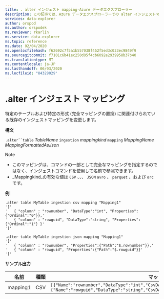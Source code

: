 ```yaml
---
title: . alter インジェスト mapping-Azure データエクスプローラー
description: この記事では、Azure データエクスプローラーでの alter インジェストマッピングについて説明します。
services: data-explorer
author: orspod
ms.author: orspodek
ms.reviewer: rkarlin
ms.service: data-explorer
ms.topic: reference
ms.date: 02/04/2020
ms.openlocfilehash: f62692c7f5a1b557038f452f5ed3c023ec9849f9
ms.sourcegitcommit: f7101c6b41ec250d05f4cb6092e2939958b37b40
ms.translationtype: MT
ms.contentlocale: ja-JP
ms.lasthandoff: 06/03/2020
ms.locfileid: "84329029"
---
```

# <a name="alter-ingestion-mapping"></a>.alter インジェスト マッピング

特定のテーブルおよび特定の形式 (完全マッピングの置換) に関連付けられている既存のインジェストマッピングを変更します。

**構文**

`.alter``table` *TableName* `ingestion` *mappingkind* `mapping` *MappingName* *MappingFormattedAsJson*

> [!NOTE]
> * このマッピングは、コマンドの一部として完全なマッピングを指定するのではなく、インジェストコマンドを使用して名前で参照できます。
> * _Mappingkind_の有効な値は `CSV` 、、、 `JSON` `avro` 、 `parquet` 、および `orc` です。

**例** 
 
```kusto
.alter table MyTable ingestion csv mapping "Mapping1"
'['
'   { "column" : "rownumber", "DataType":"int", "Properties":{"Ordinal":"0"}},'
'   { "column" : "rowguid", "DataType":"string", "Properties":{"Ordinal":"1"} }'
']'

.alter table MyTable ingestion json mapping "Mapping1"
'['
'   { "column" : "rownumber", "Properties":{"Path":"$.rownumber"}},'
'   { "column" : "rowguid", "Properties":{"Path":"$.rowguid"}}'
']'
```

**サンプル出力**

| 名前     | 種類 | マッピング                                                                                                                                                                          |
|----------|------|----------------------------------------------------------------------------------------------------------------------------------------------------------------------------------|
| mapping1 | CSV  | `[{"Name":"rownumber","DataType":"int","CsvDataType":null,"Ordinal":0,"ConstValue":null},{"Name":"rowguid","DataType":"string","CsvDataType":null,"Ordinal":1,"ConstValue":null}]` |
